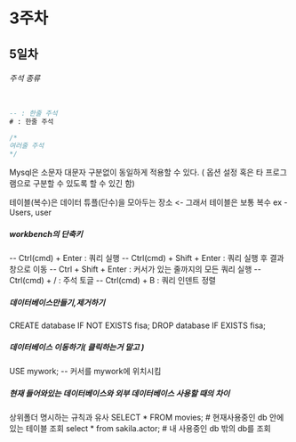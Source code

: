 # 3주차
## 5일차

###### 주석 종류
```sql

-- : 한줄 주석
# : 한줄 주석

/*
여러줄 주석
*/

```

Mysql은 소문자 대문자 구분없이 동일하게 적용할 수 있다. ( 옵션 설정 혹은 타 프로그램으로 구분할 수 있도록 할 수 있긴 함)

테이블(복수)은 데이터 튜플(단수)을 모아두는 장소 <- 그래서 테이블은 보통 복수
ex - Users, user


##### workbench의 단축키
-- Ctrl(cmd) + Enter : 쿼리 실행
-- Ctrl(cmd) + Shift + Enter : 쿼리 실행 후 결과창으로 이동
-- Ctrl + Shift + Enter : 커서가 있는 줄까지의 모든 쿼리 실행
-- Ctrl(cmd) + / : 주석 토글
-- Ctrl(cmd) + B : 쿼리 인덴트 정렬


##### 데이터베이스만들기,제거하기
CREATE database IF NOT EXISTS fisa;
DROP database IF EXISTS fisa;


##### 데이터베이스 이동하기( 클릭하는거 말고 )
USE mywork; -- 커서를 mywork에 위치시킴

##### 현재 들어와있는 데이터베이스와 외부 데이터베이스 사용할 때의 차이
상위폴더 명시하는 규칙과 유사
SELECT * FROM movies; # 현재사용중인 db 안에 있는 테이블 조회
select * from sakila.actor; # 내 사용중인 db 밖의 db를 조회